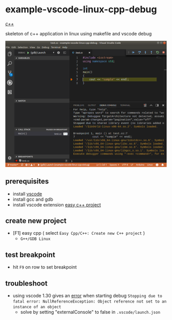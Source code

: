# example-vscode-linux-cpp-debug

*[c++](../README.md#c)*

skeleton of c++ application in linux using makefile and vscode debug

![img](doc/Selection_001.png)

## prerequisites

- install [vscode](https://code.visualstudio.com/)
- install gcc and gdb
- install vscode extension [easy c++ project](https://github.com/acharluk/easy-cpp-projects)

## create new project

- [F1] easy cpp ( select `Easy Cpp/C++: Create new C++ project` )
  - `G++/GDB Linux`

## test breakpoint

- hit `F9` on row to set breakpoint

## troubleshoot

- using vscode 1.30 gives an [error](https://github.com/Microsoft/vscode/issues/64948) when starting debug `Stopping due to fatal error: NullReferenceException: Object reference not set to an instance of an object`
  - solve by setting "externalConsole" to false in `.vscode/launch.json`
